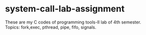 # system-call-lab-assignment
These are my C codes of programming tools-II lab of 4th semester. 
</br>Topics: fork,exec, pthread, pipe, fifo, signals.
